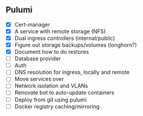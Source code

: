 ## Pulumi

- [x] Cert-manager
- [x] A service with remote storage (NFS)
- [x] Dual ingress controllers (internal/public)
- [x] Figure out storage backups/volumes (longhorn?)
- [x] Document how to do restores
- [ ] Database provider
- [ ] Auth
- [ ] DNS resolution for ingress, locally and remote
- [ ] Move services over
- [ ] Network isolation and VLANs
- [ ] Renovate bot to auto-update containers
- [ ] Deploy from git using pulumi
- [ ] Docker registry caching/mirroring
